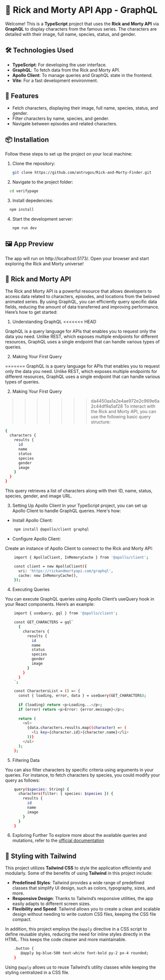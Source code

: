 # 🚀 Rick and Morty API App - GraphQL

Welcome! This is a **TypeScript** project that uses the **Rick and Morty API** via **GraphQL** to display characters from the famous series. The characters are detailed with their image, full name, species, status, and gender.

## 🛠️ Technologies Used

- **TypeScript**: For developing the user interface.
- **GraphQL**: To fetch data from the Rick and Morty API.
- **Apollo Client**: To manage queries and GraphQL state in the frontend.
- **Vite**: For a fast development environment.

## 🚀 Features

- Fetch characters, displaying their image, full name, species, status, and gender.
- Filter characters by name, species, and gender.
- Navigate between episodes and related characters.

## 📦 Installation

Follow these steps to set up the project on your local machine:

1. Clone the repository:

   ```bash
   git clone https://github.com/antrugos/Rick-and-Morty-Finder.git
   ```
2. Navigate to the project folder:

 ```bash
   cd verifypage
```

3. Install depedencies:

 ```bash
   npm install
```

4. Start the development server:

   ```bash
   npm run dev
   ```

## 🖼️ App Preview

The app will run on http://localhost:5173/. Open your browser and start exploring the Rick and Morty universe!

## 🤖 Rick and Morty API

The Rick and Morty API is a powerful resource that allows developers to access data related to characters, episodes, and locations from the beloved animated series. By using GraphQL, you can efficiently query specific data fields, reducing the amount of data transferred and improving performance. Here’s how to get started:

1. Understanding GraphQL
<<<<<<< HEAD

GraphQL is a query language for APIs that enables you to request only the data you need. Unlike REST, which exposes multiple endpoints for different resources, GraphQL uses a single endpoint that can handle various types of queries.

2. Making Your First Query

=======
GraphQL is a query language for APIs that enables you to request only the data you need. Unlike REST, which exposes multiple endpoints for different resources, GraphQL uses a single endpoint that can handle various types of queries.

2. Making Your First Query
>>>>>>> da4450aa1a2e4ae972e2c969e6a2c44df9a5af28
To interact with the Rick and Morty API, you can use the following basic query structure:

```bash
{
  characters {
    results {
      id
      name
      status
      species
      gender
      image
    }
  }
}
```

This query retrieves a list of characters along with their ID, name, status, species, gender, and image URL.

3. Setting Up Apollo Client
In your TypeScript project, you can set up Apollo Client to handle GraphQL queries. Here's how:

- Install Apollo Client:

```bash
    npm install @apollo/client graphql
```
- Configure Apollo Client:

Create an instance of Apollo Client to connect to the Rick and Morty API:

```bash
    import { ApolloClient, InMemoryCache } from '@apollo/client';

    const client = new ApolloClient({
      uri: 'https://rickandmortyapi.com/graphql',
      cache: new InMemoryCache(),
    });
```

4. Executing Queries

You can execute GraphQL queries using Apollo Client’s useQuery hook in your React components. Here’s an example:

```bash
    import { useQuery, gql } from '@apollo/client';

    const GET_CHARACTERS = gql`
      {
        characters {
          results {
            id
            name
            status
            species
            gender
            image
          }
        }
      }
    `;
    
    const CharactersList = () => {
      const { loading, error, data } = useQuery(GET_CHARACTERS);
    
      if (loading) return <p>Loading...</p>;
      if (error) return <p>Error: {error.message}</p>;
    
      return (
        <ul>
          {data.characters.results.map((character) => (
            <li key={character.id}>{character.name}</li>
          ))}
        </ul>
      );
    };
```

5. Filtering Data

You can also filter characters by specific criteria using arguments in your queries. For instance, to fetch characters by species, you could modify your query as follows:

```bash
    query($species: String) {
      characters(filter: { species: $species }) {
        results {
          id
          name
          image
        }
      }
    }
```

6. Exploring Further
To explore more about the available queries and mutations, refer to the [official documentation](https://rickandmortyapi.com/documentation)


## 🎯 Styling with Tailwind

This project utilizes **Tailwind CSS** to style the application efficiently and modularly. Some of the benefits of using **Tailwind** in this project include:

- **Predefined Styles**: Tailwind provides a wide range of predefined classes that simplify UI design, such as colors, typography, sizes, and more.
- **Responsive Design**: Thanks to Tailwind’s responsive utilities, the app easily adapts to different screen sizes.
- **Flexibility and Speed**: Tailwind allows you to create a clean and scalable design without needing to write custom CSS files, keeping the CSS file compact.

In addition, this project employs the `@apply` directive in a CSS script to define reusable styles, reducing the need for inline styles directly in the HTML. This keeps the code cleaner and more maintainable.

```bash
    .button {
       @apply bg-blue-500 text-white font-bold py-2 px-4 rounded;
    }
```

Using `@apply` allows us to reuse Tailwind’s utility classes while keeping the styling centralized in a CSS file.